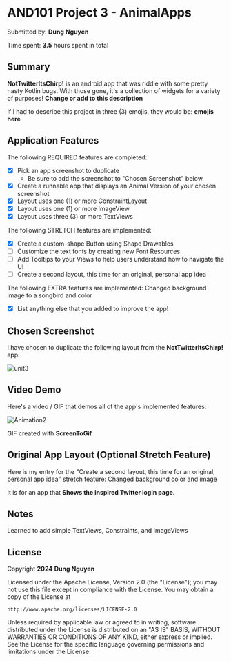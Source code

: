 <!-- (This is a comment) INSTRUCTIONS: Go through this page and fill out any **bolded** entries with their correct values.-->

# AND101 Project 3 - AnimalApps

Submitted by: **Dung Nguyen**

Time spent: **3.5** hours spent in total

## Summary

**NotTwitterItsChirp!** is an android app that was riddle with some pretty nasty Kotlin bugs.  With those gone, it's a collection of widgets for a variety of purposes!  **Change or add to this description**

If I had to describe this project in three (3) emojis, they would be: **emojis here**

## Application Features

<!-- (This is a comment) Please be sure to change the [ ] to [x] for any features you completed.  If a feature is not checked [x], you might miss the points for that item! -->

The following REQUIRED features are completed:

- [x] Pick an app screenshot to duplicate
  - Be sure to add the screenshot to "Chosen Screenshot" below.
- [x] Create a runnable app that displays an Animal Version of your chosen screenshot
- [x] Layout uses one (1) or more ConstraintLayout
- [x] Layout uses one (1) or more ImageView
- [x] Layout uses three (3) or more TextViews

The following STRETCH features are implemented:

- [x] Create a custom-shape Button using Shape Drawables
- [ ] Customize the text fonts by creating new Font Resources
- [ ] Add Tooltips to your Views to help users understand how to navigate the UI
- [ ] Create a second layout, this time for an original, personal app idea

The following EXTRA features are implemented:
  Changed background image to a songbird and color
- [x] List anything else that you added to improve the app!

## Chosen Screenshot

I have chosen to duplicate the following layout from the **NotTwitterItsChirp!** app:

![unit3](https://github.com/Zooomulus/NotTwitterItsChirp/assets/115956505/124e1f75-60f1-44c8-bc19-2a6d975fcb73)

## Video Demo

Here's a video / GIF that demos all of the app's implemented features:

![Animation2](https://github.com/Zooomulus/NotTwitterItsChirp/assets/115956505/0f0ae892-43c7-49cc-a5d1-39a5948e5e6d)

GIF created with **ScreenToGif**

<!-- Recommended tools:
- [Kap](https://getkap.co/) for macOS
- [ScreenToGif](https://www.screentogif.com/) for Windows
- [peek](https://github.com/phw/peek) for Linux. -->

## Original App Layout (Optional Stretch Feature)

Here is my entry for the "Create a second layout, this time for an original, personal app idea" stretch feature: Changed background color and image

It is for an app that **Shows the inspired Twitter login page**.

## Notes

Learned to add simple TextViews, Constraints, and ImageViews

## License

Copyright **2024** **Dung Nguyen**

Licensed under the Apache License, Version 2.0 (the "License");
you may not use this file except in compliance with the License.
You may obtain a copy of the License at

    http://www.apache.org/licenses/LICENSE-2.0

Unless required by applicable law or agreed to in writing, software
distributed under the License is distributed on an "AS IS" BASIS,
WITHOUT WARRANTIES OR CONDITIONS OF ANY KIND, either express or implied.
See the License for the specific language governing permissions and
limitations under the License.
